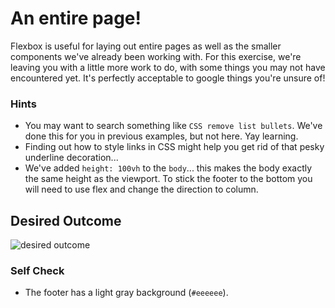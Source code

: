 # An entire page!

Flexbox is useful for laying out entire pages as well as the smaller components we've already been working with. For this exercise, we're leaving you with a little more work to do, with some things you may not have encountered yet. It's perfectly acceptable to google things you're unsure of!

### Hints
- You may want to search something like `CSS remove list bullets`.  We've done this for you in previous examples, but not here. Yay learning.
- Finding out how to style links in CSS might help you get rid of that pesky underline decoration...
- We've added `height: 100vh` to the `body`... this makes the body exactly the same height as the viewport. To stick the footer to the bottom you will need to use flex and change the direction to column.

## Desired Outcome
![desired outcome](./desired-outcome.png)

### Self Check

<!-- - The header is at the top of the page, the footer is at the bottom, and they stay in place if you resize your screen. -->
<!-- - The header and footer have padding. -->
<!-- - The links in the header and footer are pushed to either side. -->
<!-- - There is space between the links in the header and footer. -->
- The footer has a light gray background (`#eeeeee`).
<!-- - The logo, input and buttons are centered in the screen. -->
<!-- - The buttons have an appropriate amount of padding. -->
<!-- - There is space between the logo, input and buttons. -->
